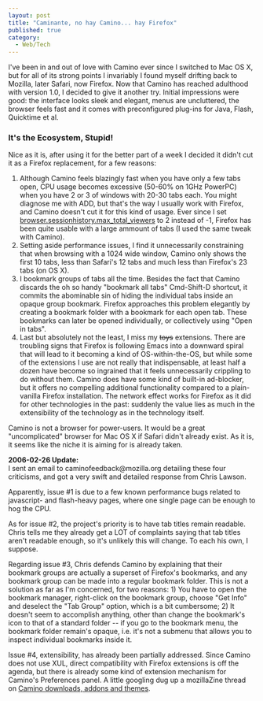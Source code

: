 ```yaml
---
layout: post
title: "Caminante, no hay Camino... hay Firefox"
published: true
category:
  - Web/Tech
---
```

<p>I've been in and out of love with Camino ever since I switched to Mac OS X, but for all of its strong points I invariably I found myself drifting back to Mozilla, later Safari, now Firefox. Now that Camino has reached adulthood with version 1.0, I decided to give it another try. Initial impressions were good: the interface looks sleek and elegant, menus are uncluttered, the browser feels fast and it comes with preconfigured plug-ins for Java, Flash, Quicktime et al.
</p>
<h3><strong>It's the Ecosystem, Stupid!</strong>
</h3>
<p>Nice as it is, after using it for the better part of a week I decided it didn't cut it as a Firefox replacement, for a few reasons:</p>
<ol><li>
Although Camino feels blazingly fast when you have only a few tabs open, CPU usage becomes excessive (50-60% on 1GHz PowerPC) when you have 2 or 3 of windows with 20-30 tabs each. You might diagnose me with ADD, but that's the way I usually work with Firefox, and Camino doesn't cut it for this kind of usage. Ever since I set <a href="http://weblogs.mozillazine.org/ben/archives/009749.html">browser.sessionhistory.max_total_viewers</a> to 2 instead of -1, Firefox has been quite usable with a large ammount of tabs (I used the same tweak with Camino).
</li>
<li>Setting aside performance issues, I find it unnecessarily constraining that when browsing with a 1024 wide window, Camino only shows the first 10 tabs, less than Safari's 12 tabs and much less than Firefox's 23 tabs (on OS X).</li>
<li>I bookmark groups of tabs all the time. Besides the fact that Camino discards the oh so handy &quot;bookmark all tabs&quot; Cmd-Shift-D shortcut, it commits the abominable sin of hiding the individual tabs inside an opaque group bookmark. Firefox approaches this problem elegantly by creating a bookmark folder with a bookmark for each open tab. These bookmarks can later be opened individually, or collectively using &quot;Open in tabs&quot;.</li>
<li>Last but absolutely not the least, I miss my <span style="text-decoration: line-through;">toys</span> extensions. There are troubling signs that Firefox is following Emacs into a downward spiral that will lead to it becoming a kind of OS-within-the-OS, but while some of the extensions I use are not really that indispensable, at least half a dozen have become so ingrained that it feels unnecessarily crippling to do without them. Camino does have some kind of built-in ad-blocker, but it offers no compelling additional functionality compared to a plain-vanilla Firefox installation. The network effect works for Firefox as it did for other technologies in the past: suddenly the value lies as much in the extensibility of the technology as in the technology itself.
</li>
</ol>
<p>Camino is not a browser for power-users. It would be a great &quot;uncomplicated&quot; browser for Mac OS X if Safari didn't already exist. As it is, it seems like the niche it is aiming for is already taken.</p>

<p><strong>2006-02-26 Update:</strong><br />I sent an email to caminofeedback@mozilla.org detailing these four criticisms, and got a very swift and detailed response from Chris Lawson.</p>

<p>Apparently, issue #1 is due to a few known performance bugs related to javascript- and flash-heavy pages, where one single page can be enough to hog the CPU. </p>

<p>As for issue #2, the project's priority is to have tab titles remain readable. Chris tells me they already get a LOT of complaints saying that tab titles aren't readable enough, so it's unlikely this will change. To each his own, I suppose.</p>

<p>Regarding issue #3, Chris defends Camino by explaining that their bookmark groups are actually a superset of Firefox's bookmarks, and any bookmark group can be made into a regular bookmark folder. This is not a solution as far as I'm concerned, for two reasons: 1) You have to open the bookmark manager, right-click on the bookmark group, choose &quot;Get Info&quot; and deselect the &quot;Tab Group&quot; option, which is a bit cumbersome; 2) It doesn't seem to accomplish anything, other than change the bookmark's icon to that of a standard folder -- if you go to the bookmark menu, the bookmark folder remain's opaque, i.e. it's not a submenu that allows you to inspect individual bookmarks inside it.</p>

<p>Issue #4, extensibility, has already been partially addressed. Since Camino does not use XUL, direct compatibility with Firefox extensions is off the agenda, but there is already some kind of extension mechanism for Camino's Preferences panel. A little googling dug up a mozillaZine thread on <a href="http://forums.mozillazine.org/viewtopic.php?t=239270">Camino downloads, addons and themes</a>.</p>

